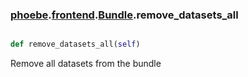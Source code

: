 ### [phoebe](phoebe.md).[frontend](phoebe.frontend.md).[Bundle](phoebe.frontend.Bundle.md).remove_datasets_all

```py

def remove_datasets_all(self)

```



Remove all datasets from the bundle


